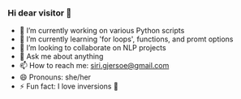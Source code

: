 ### Hi dear visitor 👋

- 🔭 I’m currently working on various Python scripts
- 🌱 I’m currently learning 'for loops', functions, and promt options
- 👯 I’m looking to collaborate on NLP projects
- 💬 Ask me about anything
- 📫 How to reach me: siri.gjersoe@gmail.com
- 😄 Pronouns: she/her
- ⚡ Fun fact: I love inversions 🤸
